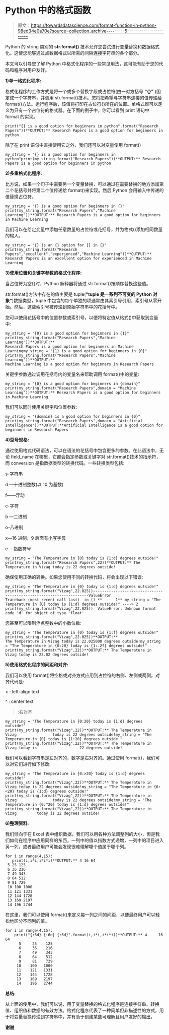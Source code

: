 # Python 中的格式函数

> 原文：<https://towardsdatascience.com/format-function-in-python-98ed34e0a70e?source=collection_archive---------5----------------------->

Python 的 string 类别的 **str.format()** 技术允许您尝试进行变量替换和数据格式化。这使您能够通过点数据格式以所需的间隔连接字符串的各个部分。

本文可以引导您了解 Python 中格式化程序的一些常见用法，这可能有助于您的代码和程序对用户友好。

**1)单一格式化程序:**

格式化程序的工作方式是将一个或多个替换字段或占位符(由一对方括号 **"{}"** )固定成一个字符串，并调用 str.format()技术。您将把希望与字符串连接的值传递给 format()方法。运行程序后，该值将打印在占位符{}所在的位置。单格式器可以定义为只有一个占位符的格式器。在下面的例子中，你可以看到 print 语句中 format 的实现。

```
print("{} is a good option for beginners in python".format("Research Papers"))**OUTPUT:** Research Papers is a good option for beginners in python
```

除了在 print 语句中直接使用它之外，我们还可以对变量使用 format()

```
my_string = "{} is a good option for beginners in python"print(my_string.format("Research Papers"))**OUTPUT:** Research Papers is a good option for beginners in python
```

**2)多重格式化程序:**

比方说，如果一个句子中需要另一个变量替换，可以通过在需要替换的地方添加第二个花括号并将第二个值传递给 format()来实现。然后 Python 会用输入中传递的值替换占位符。

```
my_string = "{} is a good option for beginners in {}"
print(my_string.format("Research Papers","Machine Learning"))**OUTPUT:** Research Papers is a good option for beginners in Machine Learning
```

我们可以在给定变量中添加任意数量的占位符或花括号，并为格式()添加相同数量的输入。

```
my_string = "{} is an {} option for {} in {}"
print(my_string.format("Research Papers","excellent","experienced","Machine Learning"))**OUTPUT:** Research Papers is an excellent option for experienced in Machine Learning
```

**3)使用位置和关键字参数的格式化程序:**

当占位符为空{}时，Python 解释器将通过 str.format()按顺序替换这些值。

str.format()方法中存在的值主要是 tuple(**“tuple 是一系列不可变的 Python 对象”**)数据类型，tuple 中包含的每个单独的项通常由其索引号引用，索引号从零开始。然后，这些索引号被传递到原始字符串中的花括号中。

您可以使用花括号中的位置参数或索引号，以便将特定值从格式()中获取到变量中:

```
my_string = "{0} is a good option for beginners in {1}"
print(my_string.format("Research Papers","Machine Learning"))**OUTPUT:**
Research Papers is a good option for beginners in Machine Learningmy_string = "{1} is a good option for beginners in {0}"
print(my_string.format("Research Papers","Machine Learning"))**OUTPUT:**
Machine Learning is a good option for beginners in Research Papers
```

关键字参数通过调用花括号内的变量名来帮助调用 format()中的变量:

```
my_string = "{0} is a good option for beginners in {domain}"
print(my_string.format("Research Papers",domain = "Machine Learning"))**OUTPUT:** Research Papers is a good option for beginners in Machine Learning
```

我们可以同时使用关键字和位置参数:

```
my_string = "{domain} is a good option for beginners in {0}"
print(my_string.format("Research Papers",domain = "Artificial Intelligence"))**OUTPUT:**Artificial Intelligence is a good option for beginners in Research Papers
```

**4)型号规格:**

通过使用格式代码语法，可以在语法的花括号中包含更多的参数。在此语法中，无论 field_name 在哪里，它都会指定参数或关键字对 str.format()技术的指示符，而 conversion 是指数据类型的转换代码。一些转换类型包括:

s-字符串

d —十进制整数(以 10 为基数)

f——浮动

c-字符

b —二进制

o-八进制

x—16 进制，9 后面有小写字母

e —指数符号

```
my_string = "The Temperature in {0} today is {1:d} degrees outside!"
print(my_string.format("Research Papers",22))**OUTPUT:** The Temperature in Vizag today is 22 degrees outside!
```

确保使用正确的转换。如果您使用不同的转换代码，将会出现以下错误:

```
my_string = "The Temperature in {0} today is {1:d} degrees outside!"
print(my_string.format("Vizag",22.025))--------------------------------------------------------------------ValueError                                Traceback (most recent call last)  in () **      1** my_string = "The Temperature in {0} today is {1:d} degrees outside!" ----> 2 print(my_string.format("Vizag",22.025))  ValueError: Unknown format code 'd' for object of type 'float'
```

您甚至可以限制浮点整数中的小数位数:

```
my_string = "The Temperature in {0} today is {1:f} degrees outside!"
print(my_string.format("Vizag",22.025))**OUTPUT:**
The Temperature in Vizag today is 22.025000 degrees outside!my_string = "The Temperature in {0:20} today is {1:.2f} degrees outside!"
print(my_string.format("Vizag",22))**OUTPUT:** The Temperature in Vizag today is 22.02 degrees outside!
```

**5)使用格式化程序的间距和对齐:**

我们可以使用 format()将空格或对齐方式应用到占位符的右侧、左侧或两侧。对齐代码是:

< : left-align text

^ : center text

>:右对齐

```
my_string = "The Temperature in {0:20} today is {1:d} degrees outside!"
print(my_string.format("Vizag",22))**OUTPUT:** The Temperature in Vizag                today is 22 degrees outside!my_string = "The Temperature in {0} today is {1:20} degrees outside!"
print(my_string.format("Vizag",22))**OUTPUT:** The Temperature in Vizag today is                   22 degrees outside!
```

我们可以看到字符串是左对齐的，数字是右对齐的。通过使用 format()，我们可以对它们进行如下修改:

```
my_string = "The Temperature in {0:>20} today is {1:d} degrees outside!"
print(my_string.format("Vizag",22))**OUTPUT:** The Temperature in                Vizag today is 22 degrees outside!my_string = "The Temperature in {0:<20} today is {1:d} degrees outside!"
print(my_string.format("Vizag",22))**OUTPUT:** The Temperature in Vizag                today is 22 degrees outside!my_string = "The Temperature in {0:^20} today is {1:d} degrees outside!"
print(my_string.format("Vizag",22))**OUTPUT:** The Temperature in        Vizag         today is 22 degrees outside!
```

**6)整理资料:**

我们倾向于在 Excel 表中组织数据，我们可以用各种方法调整列的大小，但是我们如何在程序中应用同样的东西，一列中的值以指数方式递增，一列中的项目进入另一列，或者最终用户可能会发现很难理解哪个值属于哪个列。

```
for i in range(4,15):
   print(i,i*i,i*i*i)**OUTPUT:** 4 16 64
 5 25 125
 6 36 216
 7 49 343
 8 64 512
 9 81 729
 10 100 1000
 11 121 1331
 12 144 1728
 13 169 2197
 14 196 2744
```

在这里，我们可以使用 format()来定义每一列之间的间距，以便最终用户可以轻松地区分不同列的值。

```
for i in range(4,15):
    print("{:6d} {:6d} {:6d}".format(i,i*i,i*i*i))**OUTPUT:** 4     16     64
      5     25    125
      6     36    216
      7     49    343
      8     64    512
      9     81    729
     10    100   1000
     11    121   1331
     12    144   1728
     13    169   2197
     14    196   2744
```

**总结:**

从上面的使用中，我们可以说，用于变量替换的格式化程序是连接字符串、转换值、组织值和数据的有效方法。格式化程序代表了一种简单但非描述性的方式，用于将变量替换传递到字符串中，并有助于创建某些可理解且用户友好的输出。

**谢谢**